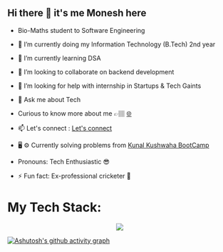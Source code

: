 ## Hi there 👋  it's me Monesh here

- Bio-Maths student to Software Engineering
- 🔭 I’m currently doing my Information Technology (B.Tech) 2nd year 
- 🌱 I’m currently learning DSA 
- 👯 I’m looking to collaborate on  backend development 
- 🤔 I’m looking for help with internship in Startups & Tech Gaints
- 💬 Ask me about Tech
-  Curious to know more about me  👉🏽 [🌐](https://moneshgomo.netlify.app/)
- 📫 Let's connect : [Let's connect](https://www.linkedin.com/in/moneshgomo/)
-  🖥️ ⚙️ Currently solving problems from [Kunal Kushwaha BootCamp](https://github.com/kunal-kushwaha/DSA-Bootcamp-Java/tree/main/assignments)

-  Pronouns: Tech Enthusiastic 😎
- ⚡ Fun fact: Ex-professional cricketer 🏏

<h1>My Tech Stack:</h1>
<p align="center">
  <a href="https://skillicons.dev">
 <img src="https://skillicons.dev/icons?i=java,spring,git,maven,mysql,eclipse,idea,vscode,postman,netlify,py,html,css,windows&theme=dark"/>
  </a>
</p>


[![Ashutosh's github activity graph](https://github-readme-activity-graph.vercel.app/graph?username=MONESHGOMO&bg_color=0a0a0a&color=fafafa&line=09f15a&point=f7f3f3&area=true&hide_border=true)](https://github.com/ashutosh00710/github-readme-activity-graph)


